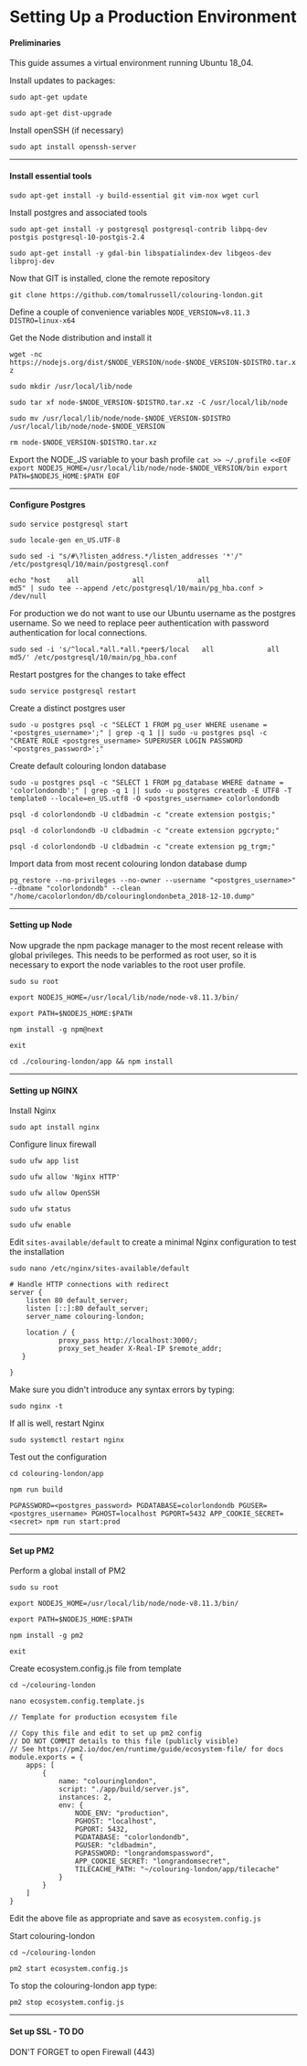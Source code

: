 # Setting Up a Production Environment


#### Preliminaries
This guide assumes a virtual environment running Ubuntu 18_04.

Install updates to packages:

`sudo apt-get update`

`sudo apt-get dist-upgrade`


Install openSSH (if necessary)

`sudo apt install openssh-server`


***


#### Install essential tools

`sudo apt-get install -y build-essential git vim-nox wget curl`

Install postgres and associated tools

`sudo apt-get install -y postgresql postgresql-contrib libpq-dev postgis postgresql-10-postgis-2.4`

`sudo apt-get install -y gdal-bin libspatialindex-dev libgeos-dev libproj-dev`


Now that GIT is installed, clone the remote repository

`git clone https://github.com/tomalrussell/colouring-london.git`



Define a couple of convenience variables
`NODE_VERSION=v8.11.3`
`DISTRO=linux-x64`

Get the Node distribution and install it

`wget -nc https://nodejs.org/dist/$NODE_VERSION/node-$NODE_VERSION-$DISTRO.tar.xz`

`sudo mkdir /usr/local/lib/node`

`sudo tar xf node-$NODE_VERSION-$DISTRO.tar.xz -C /usr/local/lib/node`

`sudo mv /usr/local/lib/node/node-$NODE_VERSION-$DISTRO /usr/local/lib/node/node-$NODE_VERSION`

`rm node-$NODE_VERSION-$DISTRO.tar.xz`


Export the NODE_JS variable to your bash profile
`cat >> ~/.profile <<EOF export NODEJS_HOME=/usr/local/lib/node/node-$NODE_VERSION/bin export PATH=$NODEJS_HOME:$PATH EOF`


***


#### Configure Postgres

`sudo service postgresql start`

`sudo locale-gen en_US.UTF-8`

`sudo sed -i "s/#\?listen_address.*/listen_addresses '*'/" /etc/postgresql/10/main/postgresql.conf`

`echo "host    all             all             all                     md5" | sudo tee --append /etc/postgresql/10/main/pg_hba.conf > /dev/null`


For production we do not want to use our Ubuntu username as the postgres username. So we need to replace peer authentication with password authentication for local connections. 

`sudo sed -i 's/^local.*all.*all.*peer$/local   all             all                                     md5/' /etc/postgresql/10/main/pg_hba.conf`


Restart postgres for the changes to take effect

`sudo service postgresql restart`

Create a distinct postgres user

`sudo -u postgres psql -c "SELECT 1 FROM pg_user WHERE usename = '<postgres_username>';" | grep -q 1 || sudo -u postgres psql -c "CREATE ROLE <postgres_username> SUPERUSER LOGIN PASSWORD '<postgres_password>';"`

Create default colouring london database

`sudo -u postgres psql -c "SELECT 1 FROM pg_database WHERE datname = 'colorlondondb';" | grep -q 1 || sudo -u postgres createdb -E UTF8 -T template0 --locale=en_US.utf8 -O <postgres_username> colorlondondb`

`psql -d colorlondondb -U cldbadmin -c "create extension postgis;"`

`psql -d colorlondondb -U cldbadmin -c "create extension pgcrypto;"`

`psql -d colorlondondb -U cldbadmin -c "create extension pg_trgm;"`

Import data from most recent colouring london database dump

`pg_restore --no-privileges --no-owner --username "<postgres_username>" --dbname "colorlondondb" --clean "/home/cacolorlondon/db/colouringlondonbeta_2018-12-10.dump"`


***


#### Setting up Node

Now upgrade the npm package manager to the most recent release with global privileges. This needs to be performed as root user, so it is necessary to export the node variables to the root user profile. 

`sudo su root`

`export NODEJS_HOME=/usr/local/lib/node/node-v8.11.3/bin/`

`export PATH=$NODEJS_HOME:$PATH`

`npm install -g npm@next`

`exit`


`cd ./colouring-london/app && npm install`


***


#### Setting up NGINX

Install Nginx

`sudo apt install nginx`


Configure linux firewall

`sudo ufw app list`

`sudo ufw allow 'Nginx HTTP'`

`sudo ufw allow OpenSSH`

`sudo ufw status`

`sudo ufw enable`


Edit `sites-available/default` to create a minimal Nginx configuration to test the installation

`sudo nano /etc/nginx/sites-available/default`



	# Handle HTTP connections with redirect
	server {
	    listen 80 default_server;
	    listen [::]:80 default_server;
	    server_name colouring-london;
	    
	    location / {
                proxy_pass http://localhost:3000/;
                proxy_set_header X-Real-IP $remote_addr;
       }

	}
	


Make sure you didn't introduce any syntax errors by typing:

`sudo nginx -t`


If all is well, restart Nginx

`sudo systemctl restart nginx`



Test out the configuration

`cd colouring-london/app`


`npm run build`


`PGPASSWORD=<postgres_password> PGDATABASE=colorlondondb PGUSER=<postgres_username> PGHOST=localhost PGPORT=5432 APP_COOKIE_SECRET=<secret> npm run start:prod`

***

#### Set up PM2

Perform a global install of PM2

`sudo su root`

`export NODEJS_HOME=/usr/local/lib/node/node-v8.11.3/bin/`

`export PATH=$NODEJS_HOME:$PATH`

`npm install -g pm2`

`exit`


Create ecosystem.config.js file from template

`cd ~/colouring-london`

`nano ecosystem.config.template.js`


	// Template for production ecosystem file
	
	// Copy this file and edit to set up pm2 config
	// DO NOT COMMIT details to this file (publicly visible)
	// See https://pm2.io/doc/en/runtime/guide/ecosystem-file/ for docs
	module.exports = {
	    apps: [
	        {
	            name: "colouringlondon",
	            script: "./app/build/server.js",
	            instances: 2,
	            env: {
	                NODE_ENV: "production",
	                PGHOST: "localhost",
	                PGPORT: 5432,
	                PGDATABASE: "colorlondondb",
	                PGUSER: "cldbadmin",
	                PGPASSWORD: "longrandomspassword",
	                APP_COOKIE_SECRET: "longrandomsecret",
	                TILECACHE_PATH: "~/colouring-london/app/tilecache"
	            }
	        }
	    ]
	}

Edit the above file as appropriate and save as `ecosystem.config.js`


Start colouring-london

`cd ~/colouring-london`

`pm2 start ecosystem.config.js`

To stop the colouring-london app type:

`pm2 stop ecosystem.config.js`


***


#### Set up SSL - TO DO

DON'T FORGET to open Firewall (443)


